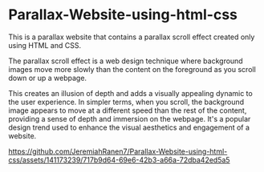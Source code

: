 # Parallax-Website-using-html-css
This is a parallax website that contains a parallax scroll effect created only using HTML and CSS.

The parallax scroll effect is a web design technique where background images move more slowly than the content on the foreground as you scroll down or up a webpage. 

This creates an illusion of depth and adds a visually appealing dynamic to the user experience. In simpler terms, when you scroll, the background image appears to move at a different speed than the rest of the content, providing a sense of depth and immersion on the webpage. It's a popular design trend used to enhance the visual aesthetics and engagement of a website.

https://github.com/JeremiahRanen7/Parallax-Website-using-html-css/assets/141173239/717b9d64-69e6-42b3-a66a-72dba42ed5a5
